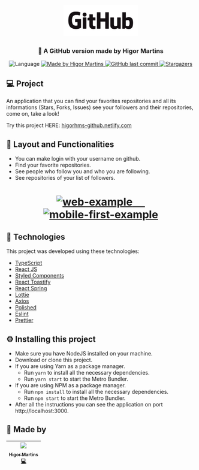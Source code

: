 <h1 align="center">
    <img alt="LogoGitHub" src=".github/logo/GitHub_Logo.png" width="200px"/>
</h1>

<h3 align="center">
  🚀 A GitHub version made by Higor Martins
</h4>

<p align="center">		 

  <img alt="Language" src="https://img.shields.io/github/languages/top/higorhms/GitHub?style=for-the-badge">
	
  <a href="https://www.linkedin.com/in/higormartinsdasilva/" target="_blank">
    <img alt="Made by Higor Martins" src="https://img.shields.io/badge/made%20by-Higor_martins-%2304D361?style=for-the-badge">
  </a>

  <a href="https://github.com/higorhms/GitHub" target="_blank">
    <img alt="GitHub last commit" src="https://img.shields.io/github/last-commit/higorhms/GitHub?style=for-the-badge">
  </a>

   <a href="https://github.com/higorhms/GitHub/stargazers" target="_blank">
    <img alt="Stargazers" src="https://img.shields.io/github/stars/higorhms/GitHub?style=for-the-badge">
  </a>
</p>

## 💻 Project

An application that you can find your favorites repositories and all its informations (Stars, Forks, Issues) see your followers and their repositories, come on, take a look!

Try this project HERE: 
[higorhms-github.netlify.com](https://higorhms-github.netlify.app/)

## 🔖 Layout and Functionalities

- You can make login with your username on github.
- Find your favorite repositories.
- See people who follow you and who you are following.
- See repositories of your list of followers.

<h1 align="center" >
  <a target="_blank" href="https://higorhms-github.netlify.app/">
      <img src="https://user-images.githubusercontent.com/44821959/84213303-aba8bc80-aa96-11ea-91b4-e9984eda83ec.gif" width="600" alt="web-example"/>
    &nbsp;&nbsp;&nbsp;&nbsp;
  </a>
    <a target="_blank" href="https://higorhms-github.netlify.app/">
      <img src="https://user-images.githubusercontent.com/44821959/84213720-cdef0a00-aa97-11ea-83f1-3509d400b3b9.gif" width="200" alt="mobile-first-example"/>
   </a>
</h1>

## 🚀 Technologies

This project was developed using these technologies:

- [TypeScript](https://www.typescriptlang.org/)
- [React JS](https://reactjs.org/docs/context.html)
- [Styled Components](https://styled-components.com/)
- [React Toastify](https://www.npmjs.com/package/react-toastify)
- [React Spring](https://www.react-spring.io/)
- [Lottie](https://lottiefiles.com/)
- [Axios](https://github.com/axios/axios)
- [Polished](https://polished.js.org/)
- [Eslint](https://eslint.org/)
- [Prettier](https://prettier.io/)

## :gear: Installing this project

- Make sure you have NodeJS installed on your machine.
- Download or clone this project.
- If you are using Yarn as a package manager.
  - Run `yarn` to install all the necessary dependencies.
  - Run `yarn start` to start the Metro Bundler.
- If you are using NPM as a package manager.
  - Run `npm install` to install all the necessary dependencies.
  - Run `npm start` to start the Metro Bundler.
- After all the instructions you can see the application on port http://localhost:3000.

## 👨‍ Made by

| [<img src="https://avatars3.githubusercontent.com/u/44821959?s=460&u=3d09f94c26b0fd9b9ed57670c62db54fa3ae0a83&v=4" width="100px;"/><br /><sub><b>Higor Martins</b></sub>](https://www.linkedin.com/in/higormartinsdasilva/)<br /> [💻](https://github.com/MegaHack-Shawee/Mobile "Full Stack Developer") |
| :---: |
